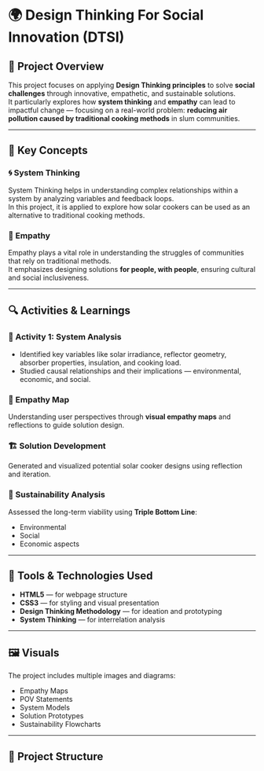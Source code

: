 # 🌍 Design Thinking For Social Innovation (DTSI)

## 📘 Project Overview
This project focuses on applying **Design Thinking principles** to solve **social challenges** through innovative, empathetic, and sustainable solutions.  
It particularly explores how **system thinking** and **empathy** can lead to impactful change — focusing on a real-world problem: **reducing air pollution caused by traditional cooking methods** in slum communities.

---

## 🧠 Key Concepts

### 🌀 System Thinking
System Thinking helps in understanding complex relationships within a system by analyzing variables and feedback loops.  
In this project, it is applied to explore how solar cookers can be used as an alternative to traditional cooking methods.

### 💓 Empathy
Empathy plays a vital role in understanding the struggles of communities that rely on traditional methods.  
It emphasizes designing solutions **for people, with people**, ensuring cultural and social inclusiveness.

---

## 🔍 Activities & Learnings

### 🧩 Activity 1: System Analysis
- Identified key variables like solar irradiance, reflector geometry, absorber properties, insulation, and cooking load.  
- Studied causal relationships and their implications — environmental, economic, and social.  

### 💭 Empathy Map
Understanding user perspectives through **visual empathy maps** and reflections to guide solution design.

### 🏗️ Solution Development
Generated and visualized potential solar cooker designs using reflection and iteration.

### 🌱 Sustainability Analysis
Assessed the long-term viability using **Triple Bottom Line**:
- Environmental
- Social
- Economic aspects  

---

## 🧰 Tools & Technologies Used
- **HTML5** — for webpage structure  
- **CSS3** — for styling and visual presentation  
- **Design Thinking Methodology** — for ideation and prototyping  
- **System Thinking** — for interrelation analysis  

---

## 🖼️ Visuals
The project includes multiple images and diagrams:
- Empathy Maps  
- POV Statements  
- System Models  
- Solution Prototypes  
- Sustainability Flowcharts  

---



## 📂 Project Structure
